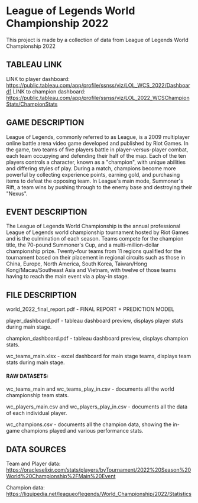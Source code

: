 # League of Legends World Championship 2022
This project is made by a collection of data from League of Legends World Championship 2022

## TABLEAU LINK
LINK to player dashboard: https://public.tableau.com/app/profile/ssnss/viz/LOL_WCS_2022/Dashboard1
LINK to champion dashboard: https://public.tableau.com/app/profile/ssnss/viz/LOL_2022_WCSChampionStats/ChampionStats
## GAME DESCRIPTION

League of Legends, commonly referred to as League, is a 2009 multiplayer online battle arena video game developed and published by Riot Games. In the game, two teams of five players battle in player-versus-player combat, each team occupying and defending their half of the map. Each of the ten players controls a character, known as a "champion", with unique abilities and differing styles of play. During a match, champions become more powerful by collecting experience points, earning gold, and purchasing items to defeat the opposing team. In League's main mode, Summoner's Rift, a team wins by pushing through to the enemy base and destroying their "Nexus".

## EVENT DESCRIPTION

The League of Legends World Championship is the annual professional League of Legends world championship tournament hosted by Riot Games and is the culmination of each season. Teams compete for the champion title, the 70-pound Summoner's Cup, and a multi-million-dollar championship prize. Twenty-four teams from 11 regions qualified for the tournament based on their placement in regional circuits such as those in China, Europe, North America, South Korea, Taiwan/Hong Kong/Macau/Southeast Asia and Vietnam, with twelve of those teams having to reach the main event via a play-in stage.

## FILE DESCRIPTION

world_2022_final_report.pdf - FINAL REPORT + PREDICTION MODEL

player_dashboard.pdf - tableau dashboard preview, displays player stats during main stage.

champion_dashboard.pdf - tableau dashboard preview, displays champion stats.

wc_teams_main.xlsx - excel dashboard for main stage teams, displays team stats during main stage.

#### RAW DATASETS:
wc_teams_main and wc_teams_play_in.csv - documents all the world championship team stats.

wc_players_main.csv and wc_players_play_in.csv - documents all the data of each individual player.

wc_champions.csv - documents all the champion data, showing the in-game champions played and various performance stats.

## DATA SOURCES

Team and Player data: https://oracleselixir.com/stats/players/byTournament/2022%20Season%20World%20Championship%2FMain%20Event

Champion data: https://liquipedia.net/leagueoflegends/World_Championship/2022/Statistics
